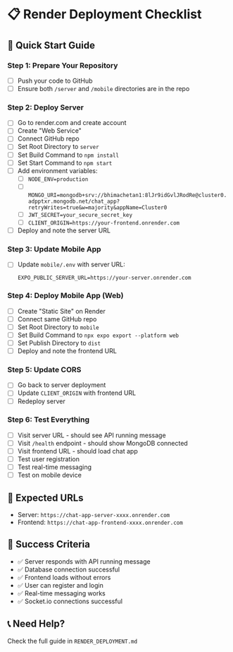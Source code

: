 # 📋 Render Deployment Checklist

## 🚀 **Quick Start Guide**

### **Step 1: Prepare Your Repository**
- [ ] Push your code to GitHub
- [ ] Ensure both `/server` and `/mobile` directories are in the repo

### **Step 2: Deploy Server**
- [ ] Go to render.com and create account
- [ ] Create "Web Service" 
- [ ] Connect GitHub repo
- [ ] Set Root Directory to `server`
- [ ] Set Build Command to `npm install`
- [ ] Set Start Command to `npm start`
- [ ] Add environment variables:
  - [ ] `NODE_ENV=production`
  - [ ] `MONGO_URI=mongodb+srv://bhimachetan1:8lJr9idGvlJRodRe@cluster0.adpptxr.mongodb.net/chat_app?retryWrites=true&w=majority&appName=Cluster0`
  - [ ] `JWT_SECRET=your_secure_secret_key`
  - [ ] `CLIENT_ORIGIN=https://your-frontend.onrender.com`
- [ ] Deploy and note the server URL

### **Step 3: Update Mobile App**
- [ ] Update `mobile/.env` with server URL:
  ```env
  EXPO_PUBLIC_SERVER_URL=https://your-server.onrender.com
  ```

### **Step 4: Deploy Mobile App (Web)**
- [ ] Create "Static Site" on Render
- [ ] Connect same GitHub repo  
- [ ] Set Root Directory to `mobile`
- [ ] Set Build Command to `npx expo export --platform web`
- [ ] Set Publish Directory to `dist`
- [ ] Deploy and note the frontend URL

### **Step 5: Update CORS**
- [ ] Go back to server deployment
- [ ] Update `CLIENT_ORIGIN` with frontend URL
- [ ] Redeploy server

### **Step 6: Test Everything**
- [ ] Visit server URL - should see API running message
- [ ] Visit `/health` endpoint - should show MongoDB connected
- [ ] Visit frontend URL - should load chat app
- [ ] Test user registration
- [ ] Test real-time messaging
- [ ] Test on mobile device

## 🔗 **Expected URLs**
- Server: `https://chat-app-server-xxxx.onrender.com`
- Frontend: `https://chat-app-frontend-xxxx.onrender.com`

## 🎯 **Success Criteria**
- ✅ Server responds with API running message
- ✅ Database connection successful
- ✅ Frontend loads without errors
- ✅ User can register and login
- ✅ Real-time messaging works
- ✅ Socket.io connections successful

## 📞 **Need Help?**
Check the full guide in `RENDER_DEPLOYMENT.md`

